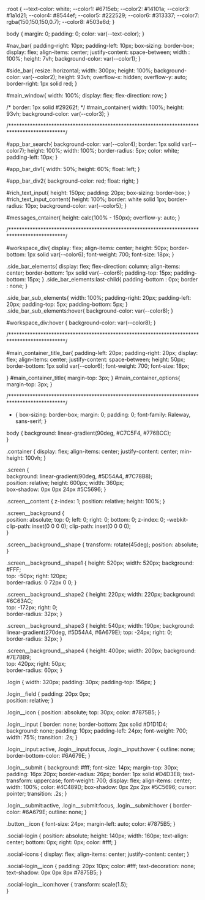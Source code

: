 :root {
	--text-color: white;
	--color1: #6715eb;
	--color2: #14101a;
	--color3: #1a1d21;
	--color4: #8544ef;
	--color5: #222529;
	--color6: #313337;
	--color7: rgba(150,150,150,0.7);
	--color8: #503e6d;
}
  
body {
    margin: 0;
    padding: 0;
    color: var(--text-color);
}


#nav_bar{
	padding-right: 10px;
	padding-left: 10px;
    box-sizing: border-box;
    display: flex;
    align-items: center;
	justify-content: space-between;
    width : 100%;
    height: 7vh;
    background-color: var(--color1);
}

#side_bar{
    resize: horizontal;
    width: 300px;
    height: 100%;
    background-color: var(--color2);
    height: 93vh;
    overflow-x: hidden;
	overflow-y: auto;
	border-right: 1px solid red;
}


#main_window{ 
    width: 100%;
    display: flex;
    flex-direction: row;
}

/*
    border: 1px solid #29262f;
    */
#main_container{
    width: 100%;
    height: 93vh;
    background-color: var(--color3);
}




/*********************************************************************************************/


#app_bar_search{
    background-color: var(--color4);
    border: 1px solid var(--color7);
    height: 100%;
	width: 100%;
    border-radius: 5px;
    color: white;
    padding-left: 10px;
}

#app_bar_div1{
	width: 50%;
	height: 60%;
    float: left;
}

#app_bar_div2{
    background-color: red;
    float: right;
}


#rich_text_input{
    height: 150px;
    padding: 20px;
    box-sizing: border-box;
}
#rich_text_input_content{
    height: 100%;
    border: white solid 1px;
    border-radius: 10px;
    background-color: var(--color5);
}


#messages_cntainer{
    height: calc(100% - 150px);
    overflow-y: auto;
}







/*********************************************************************************************/





#workspace_div{
	display: flex;
	align-items: center;
	height: 50px;
	border-bottom: 1px solid var(--color6);
	font-weight: 700;
	font-size: 18px;
}

.side_bar_elements{
	display: flex;
	flex-direction: column;
	align-items: center;
	border-bottom: 1px solid var(--color6);
	padding-top: 15px;
	padding-bottom: 15px;
}
.side_bar_elements:last-child{
	padding-bottom : 0px;
	border : none;
}

.side_bar_sub_elements{
	width: 100%;
	padding-right: 20px;
	padding-left: 20px;
	padding-top: 5px;
	padding-bottom: 5px;
}
.side_bar_sub_elements:hover{
	background-color: var(--color8);
}

#workspace_div:hover {
	background-color: var(--color8);
}

/*********************************************************************************************/



#main_container_title_bar{
	padding-left: 20px;
	padding-right: 20px;
	display: flex;
	align-items: center;
	justify-content: space-between;
	height: 50px;
	border-bottom: 1px solid var(--color6);
	font-weight: 700;
	font-size: 18px;

}
#main_container_title{
	margin-top: 3px;
}
#main_container_options{
	margin-top: 3px;
}























/*********************************************************************************************/



* {
	box-sizing: border-box;
	margin: 0;
	padding: 0;	
	font-family: Raleway, sans-serif;
}

body {
	background: linear-gradient(90deg, #C7C5F4, #776BCC);		
}

.container {
	display: flex;
	align-items: center;
	justify-content: center;
	min-height: 100vh;
}

.screen {		
	background: linear-gradient(90deg, #5D54A4, #7C78B8);		
	position: relative;	
	height: 600px;
	width: 360px;	
	box-shadow: 0px 0px 24px #5C5696;
}

.screen__content {
	z-index: 1;
	position: relative;	
	height: 100%;
}

.screen__background {		
	position: absolute;
	top: 0;
	left: 0;
	right: 0;
	bottom: 0;
	z-index: 0;
	-webkit-clip-path: inset(0 0 0 0);
	clip-path: inset(0 0 0 0);	
}

.screen__background__shape {
	transform: rotate(45deg);
	position: absolute;
}

.screen__background__shape1 {
	height: 520px;
	width: 520px;
	background: #FFF;	
	top: -50px;
	right: 120px;	
	border-radius: 0 72px 0 0;
}

.screen__background__shape2 {
	height: 220px;
	width: 220px;
	background: #6C63AC;	
	top: -172px;
	right: 0;	
	border-radius: 32px;
}

.screen__background__shape3 {
	height: 540px;
	width: 190px;
	background: linear-gradient(270deg, #5D54A4, #6A679E);
	top: -24px;
	right: 0;	
	border-radius: 32px;
}

.screen__background__shape4 {
	height: 400px;
	width: 200px;
	background: #7E7BB9;	
	top: 420px;
	right: 50px;	
	border-radius: 60px;
}

.login {
	width: 320px;
	padding: 30px;
	padding-top: 156px;
}

.login__field {
	padding: 20px 0px;	
	position: relative;	
}

.login__icon {
	position: absolute;
	top: 30px;
	color: #7875B5;
}

.login__input {
	border: none;
	border-bottom: 2px solid #D1D1D4;
	background: none;
	padding: 10px;
	padding-left: 24px;
	font-weight: 700;
	width: 75%;
	transition: .2s;
}

.login__input:active,
.login__input:focus,
.login__input:hover {
	outline: none;
	border-bottom-color: #6A679E;
}

.login__submit {
	background: #fff;
	font-size: 14px;
	margin-top: 30px;
	padding: 16px 20px;
	border-radius: 26px;
	border: 1px solid #D4D3E8;
	text-transform: uppercase;
	font-weight: 700;
	display: flex;
	align-items: center;
	width: 100%;
	color: #4C489D;
	box-shadow: 0px 2px 2px #5C5696;
	cursor: pointer;
	transition: .2s;
}

.login__submit:active,
.login__submit:focus,
.login__submit:hover {
	border-color: #6A679E;
	outline: none;
}

.button__icon {
	font-size: 24px;
	margin-left: auto;
	color: #7875B5;
}

.social-login {	
	position: absolute;
	height: 140px;
	width: 160px;
	text-align: center;
	bottom: 0px;
	right: 0px;
	color: #fff;
}

.social-icons {
	display: flex;
	align-items: center;
	justify-content: center;
}

.social-login__icon {
	padding: 20px 10px;
	color: #fff;
	text-decoration: none;	
	text-shadow: 0px 0px 8px #7875B5;
}

.social-login__icon:hover {
	transform: scale(1.5);	
}